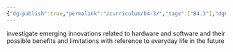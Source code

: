 ```yaml
---
{"dg-publish":true,"permalink":"/curriculum/b4-3/","tags":["B4.3"],"dgHomeLink":false}
---
```


investigate emerging innovations related to hardware and software and their possible benefits and limitations with reference to everyday life in the future